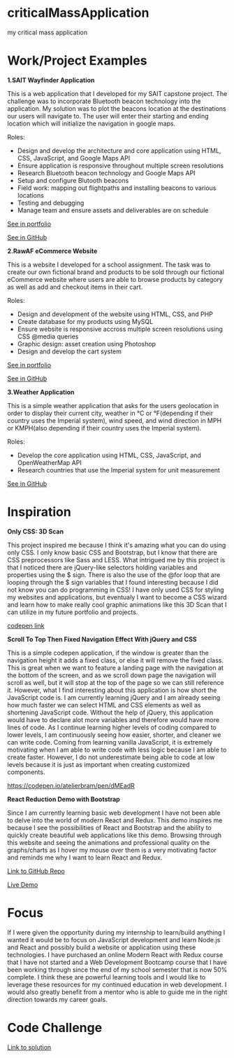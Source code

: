 # criticalMassApplication
my critical mass application

# Work/Project Examples
**1.SAIT Wayfinder Application**

This is a web application that I developed for my SAIT capstone project. The challenge was to incorporate Bluetooth beacon technology into the application. My solution was to plot the beacons location at the destinations our users will navigate to. The user will enter their starting and ending location which will initialize the navigation in google maps.

Roles:
- Design and develop the architecture and core application using HTML, CSS, JavaScript, and Google Maps API
- Ensure application is responsive throughout multiple screen resolutions
- Research Bluetooth beacon technology and Google Maps API
- Setup and configure Blutooth beacons
- Field work: mapping out flightpaths and installing beacons to various locations
- Testing and debugging
- Manage team and ensure assets and deliverables are on schedule

[See in portfolio](https://www.ocampomark.com/projects/wayfinder)

[See in GitHub](https://github.com/markocampo/wayfinder)

**2.RawAF eCommerce Website**

This is a website I developed for a school assignment. The task was to create our own fictional brand and products to be sold through our fictional eCommerce website where users are able to browse products by category as well as add and checkout items in their cart.

Roles:
- Design and development of the website using HTML, CSS, and PHP
- Create database for my products using MySQL
- Ensure website is responsive accross multiple screen resolutions using CSS @media queries
- Graphic design: asset creation using Photoshop
- Design and develop the cart system

[See in portfolio](https://www.ocampomark.com/projects/ecommerce-website)

[See in GitHub](https://github.com/markocampo/RawAF)

**3.Weather Application**

This is a simple weather application that asks for the users geolocation in order to display their current city, weather in °C or °F(depending if their country uses the Imperial system), wind speed, and wind direction in MPH or KMPH(also depending if their country uses the Imperial system).

Roles:
- Develop the core application using HTML, CSS, JavaScript, and OpenWeatherMap API
- Research countries that use the Imperial system for unit measurement

[See in GitHub](https://github.com/markocampo/weather-app)

# Inspiration
**Only CSS: 3D Scan**

This project inspired me because I think it's amazing what you can do using only CSS. I only know basic CSS and Bootstrap, but I know that there are CSS preprocessors like Sass and LESS. What intrigued me by this project is that I noticed there are jQuery-like selectors holding variables and properties using the $ sign. There is also the use of the @for loop that are looping through the $ sign variables that I found interesting because I did not know you can do programming in CSS! I have only used CSS for styling my websites and applications, but eventualy I want to become a CSS wizard and learn how to make really cool graphic animations like this 3D Scan that I can utilize in my future portfolio and projects.

[codepen link](https://codepen.io/YusukeNakaya/pen/OGwmOV)

**Scroll To Top Then Fixed Navigation Effect With jQuery and CSS**

This is a simple codepen application, if the window is greater than the navigation height it adds a fixed class, or else it will remove the fixed class. This is great when we want to feature a landing page with the navigation at the bottom of the screen, and as we scroll down page the navigation will scroll as well, but it will stop at the top of the page so we can still reference it. However, what I find interesting about this application is how short the JavaScript code is. I am currently learning jQuery and I am already seeing how much faster we can select HTML and CSS elements as well as shortening JavaScript code. Without the help of jQuery, this application would have to declare alot more variables and therefore would have more lines of code. As I continue learning higher levels of coding compared to lower levels, I am continuously seeing how easier, shorter, and cleaner we can write code. Coming from learning vanilla JavaScript, it is extremely motivating when I am able to write code with less logic because I am able to create faster. However, I do not underestimate being able to code at low levels because it is just as important when creating customized components.

https://codepen.io/atelierbram/pen/dMEadR

**React Reduction Demo with Bootstrap**

Since I am currently learning basic web development I have not been able to delve into the world of modern React and Redux. This demo inspires me because I see the possibilities of React and Bootstrap and the ability to quickly create beautiful web applications like this demo. Browsing through this website and seeing the animations and professional quality on the graphs/charts as I hover my mouse over them is a very motivating factor and reminds me why I want to learn React and Redux.

[Link to GitHub Repo](https://github.com/reduction-admin/react-reduction)

[Live Demo](https://reduction-admin.github.io/react-reduction/)

# Focus

If I were given the opportunity during my internship to learn/build anything I wanted it would be to focus on JavaScript development and learn Node.js and React and possibly build a website or application using these technologies. I have purchased an online Modern React with Redux course that I have not started and a Web Development Bootcamp course that I have been working through since the end of my school semester that is now 50% complete. I think these are powerful learning tools and I would like to leverage these resources for my continued education in web development. I would also greatly benefit from a mentor who is able to guide me in the right direction towards my career goals.

# Code Challenge

[Link to solution](https://codesandbox.io/s/k29nj6pznr)
